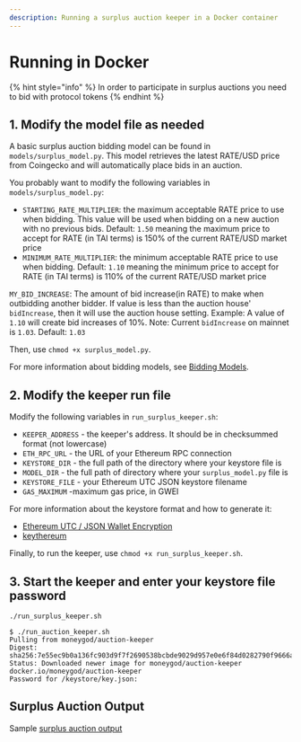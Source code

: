 ```yaml
---
description: Running a surplus auction keeper in a Docker container
---
```


# Running in Docker

{% hint style="info" %}
In order to participate in surplus auctions you need to bid with protocol tokens
{% endhint %}

## 1. Modify the model file as needed

A basic surplus auction bidding model can be found in `models/surplus_model.py`. This model retrieves the latest RATE/USD price from Coingecko and will automatically place bids in an auction.

You probably want to modify the following variables in `models/surplus_model.py`:

* `STARTING_RATE_MULTIPLIER`: the maximum acceptable RATE price to use when bidding. This value will be used when bidding on a new auction with no previous bids. Default: `1.50` meaning the maximum price to accept for RATE (in TAI terms) is 150% of the current RATE/USD market price
* `MINIMUM_RATE_MULTIPLIER`: the minimum acceptable RATE price to use when bidding. Default: `1.10` meaning the minimum price to accept for RATE (in TAI terms) is 110% of the current RATE/USD market price

`MY_BID_INCREASE`: The amount of bid increase(in RATE) to make when outbidding another bidder. If value is less than the auction house' `bidIncrease`, then it will use the auction house setting. Example: A value of `1.10` will create bid increases of 10%. Note: Current `bidIncrease` on mainnet is `1.03`. Default: `1.03`

Then, use `chmod +x surplus_model.py`.

For more information about bidding models, see [Bidding Models](../BiddingModels.md).

## 2. Modify the keeper run file

Modify the following variables in `run_surplus_keeper.sh`:

* `KEEPER_ADDRESS` - the keeper's address. It should be in checksummed format (not lowercase)
* `ETH_RPC_URL` - the URL of your Ethereum RPC connection
* `KEYSTORE_DIR` - the full path of the directory where your keystore file is
* `MODEL_DIR` - the full path of directory where your `surplus_model.py` file is
* `KEYSTORE_FILE` - your Ethereum UTC JSON keystore filename
* `GAS_MAXIMUM` -maximum gas price, in GWEI

For more information about the keystore format and how to generate it:

* [Ethereum UTC / JSON Wallet Encryption](https://wizardforcel.gitbooks.io/practical-cryptography-for-developers-book/content/symmetric-key-ciphers/ethereum-wallet-encryption.html)
* [keythereum](https://github.com/ethereumjs/keythereum)

Finally, to run the keeper, use `chmod +x run_surplus_keeper.sh`.

## 3. Start the keeper and enter your keystore file password

`./run_surplus_keeper.sh`

```
$ ./run_auction_keeper.sh
Pulling from moneygod/auction-keeper
Digest: sha256:7e55ec9b0a136fc903d9f7f2690538bcbde9029d957e0e6f84d0282790f9666a
Status: Downloaded newer image for moneygod/auction-keeper
docker.io/moneygod/auction-keeper
Password for /keystore/key.json:
```

## Surplus Auction Output

Sample [surplus auction output](running-in-docker.md#surplus-auctioning-process)
